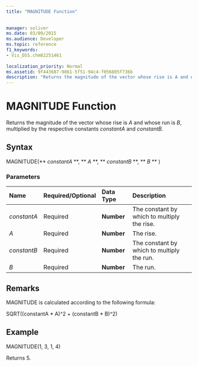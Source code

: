 ```yaml
---
title: "MAGNITUDE Function"
 
 
manager: soliver
ms.date: 03/09/2015
ms.audience: Developer
ms.topic: reference
f1_keywords:
- Vis_DSS.chm82251461
 
localization_priority: Normal
ms.assetid: 9f443687-9861-5f51-94c4-f056805f736b
description: "Returns the magnitude of the vector whose rise is A and whose run is B, multiplied by the respective constants constantA and constantB."
---
```


# MAGNITUDE Function

Returns the magnitude of the vector whose rise is  _A_ and whose run is  _B_, multiplied by the respective constants  _constantA_ and  _constantB_. 
  
## Syntax

MAGNITUDE(** *constantA* **, ** *A* **, ** *constantB* **, ** *B* ** ) 
  
### Parameters

|**Name**|**Required/Optional**|**Data Type**|**Description**|
|:-----|:-----|:-----|:-----|
| _constantA_ <br/> |Required  <br/> |**Number** <br/> |The constant by which to multiply the rise.  <br/> |
| _A_ <br/> |Required  <br/> |**Number** <br/> |The rise.  <br/> |
| _constantB_ <br/> |Required  <br/> |**Number** <br/> |The constant by which to multiply the run.  <br/> |
| _B_ <br/> |Required  <br/> |**Number** <br/> |The run.  <br/> |
   
## Remarks

MAGNITUDE is calculated according to the following formula:
  
SQRT((constantA \* A)^2 + (constantB \* B)^2)
  
## Example

MAGNITUDE(1, 3, 1, 4) 
  
Returns 5. 
  

